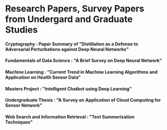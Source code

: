 # Research Papers, Survey Papers from Undergard and Graduate Studies

#### Cryptography : Paper Summary of "Distillation as a Defense to Adversarial Perturbations against Deep Neural Networks"

####  Fundamentals of Data Science : "A Brief Survey on Deep Neural Network"

####  Machine Learning : "Current Trend in Machine Learning Algorithms and Application on Health Sensor Data"

####  Masters Project : "Intelligent Chatbot using Deep Learning"

####  Undergraduate Thesis : "A Survey on Application of Cloud Computing for Sensor Network"

####  Web Search and Information Retrieval : "Text Summerization Techniques"
